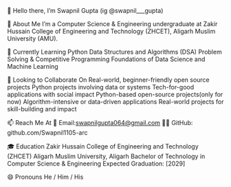 
👋 Hello there, I’m Swapnil Gupta 
(ig @swapnil___gupta)

🧠 About Me
I’m a Computer Science & Engineering undergraduate at Zakir Hussain College of Engineering and Technology (ZHCET), Aligarh Muslim University (AMU).

🌱 Currently Learning
Python Data Structures and Algorithms (DSA)
Problem Solving & Competitive Programming
Foundations of Data Science and Machine Learning

🤝 Looking to Collaborate On
Real-world, beginner-friendly open source projects
Python projects involving data or systems
Tech-for-good applications with social impact
Python-based open-source projects(only for now)
Algorithm-intensive or data-driven applications
Real-world projects for skill-building and impact

📫 Reach Me At
📧 Email:swapnilgupta064@gmail.com
🧑‍💻 GitHub: github.com/Swapnil1105-arc

🎓 Education
Zakir Hussain College of Engineering and Technology (ZHCET) Aligarh Muslim University, Aligarh
Bachelor of Technology in Computer Science & Engineering
Expected Graduation: [2029]

😄 Pronouns
He / Him / His
